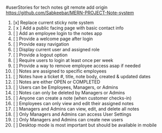 #userStories for tech notes git remote add origin https://github.com/Sabkeebar/MERN-PROJECT-Note-system
1. [x]  Replace current sticky note system
2. [ x ]  Add a public facing page with basic contact info
3. [ ]  Add an employee login to the notes app
4. [ ]  Provide a welcome page after login
5. [ ]  Provide easy navigation
6. [ ]  Display current user and assigned role
7. [ ]  Provide a logout option
8. [ ]  Require users to login at least once per week
9. [ ]  Provide a way to remove employee access asap if needed
10. [ ]   Notes are assigned to specific employees
11. [ ]   Notes have a ticket #, title, note body, created & updated dates
12. [ ]  Notes are either OPEN or COMPLETED
13. [ ]  Users can be Employees, Managers, or Admins
14. [ ]   Notes can only be deleted by Managers or Admins
15. [ ]  Anyone can create a note (when customer checks-in)
16. [ ]  Employees can only view and edit their assigned notes
17. [ ]  Managers and Admins can view, edit, and delete all notes
18. [ ]  Only Managers and Admins can access User Settings
19. [ ]  Only Managers and Admins can create new users
20. [ ]  Desktop mode is most important but should be available in mobile 